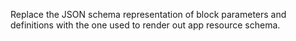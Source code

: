 Replace the JSON schema representation of block parameters and definitions with the one used to
render out app resource schema.
